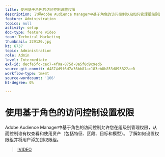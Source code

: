 ```yaml
---
title: 使用基于角色的访问控制设置权限
description: 了解Adobe Audience Manager中基于角色的访问控制以及如何管理组级别的权限。 了解如何控制谁有权查看和使用资产（包括特征、区段、目标和模型）。 了解如何设置权限组并将用户添加到权限组。
feature: Administration
topics: null
activity: setup
doc-type: feature video
team: Technical Marketing
thumbnail: 329120.jpg
kt: 6737
topic: Administration
role: Admin
level: Intermediate
exl-id: decfe5fc-cec7-4f0a-875d-8a5f8d9c9ed6
source-git-commit: d4874d9f6d7a36bb81ac183eb8b853d893822ae0
workflow-type: tm+mt
source-wordcount: '106'
ht-degree: 0%

---
```


# 使用基于角色的访问控制设置权限

Adobe Audience Manager中基于角色的访问控制允许您在组级别管理权限，从而控制谁有权查看和使用资产（包括特征、区段、目标和模型）。 了解如何设置权限组并将用户添加到权限组。

>[!VIDEO](https://video.tv.adobe.com/v/3449397/?quality=12&learn=on&captions=chi_hans)
